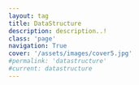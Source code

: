 ```yaml
---
layout: tag
title: DataStructure
description: description..!
class: 'page'
navigation: True
cover: '/assets/images/cover5.jpg'
#permalink: 'datastructure'
#current: datastructure
---
```

